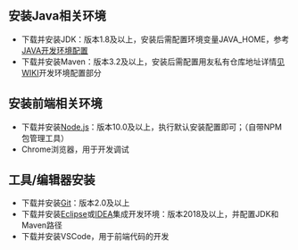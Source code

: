 <a name="054c2d8e"></a>
## 安装Java相关环境

- 下载并安装JDK：版本1.8及以上，安装后需配置环境变量JAVA_HOME，参考[JAVA开发环境配置](https://www.runoob.com/java/java-environment-setup.html)
- 下载并安装Maven：版本3.2及以上，安装后需配置用友私有仓库地址详情[见WIKI](https://wiki.yonyou.com/pages/viewpage.action?pageId=134186331)开发环境配置部分

<a name="S8APL"></a>
## 安装前端相关环境

- 下载并安装[Node.js](https://nodejs.org/en/)：版本10.0及以上，执行默认安装配置即可；（自带NPM包管理工具）
- Chrome浏览器，用于开发调试

<a name="ldQQW"></a>
## 工具/编辑器安装

- 下载并安装[Git](https://git-scm.com/)：版本2.0及以上
- 下载并安装[Eclipse](https://www.eclipse.org/downloads/)或[IDEA](http://www.jetbrains.com/)集成开发环境：版本2018及以上，并配置JDK和Maven路径
- 下载并安装VSCode，用于前端代码的开发